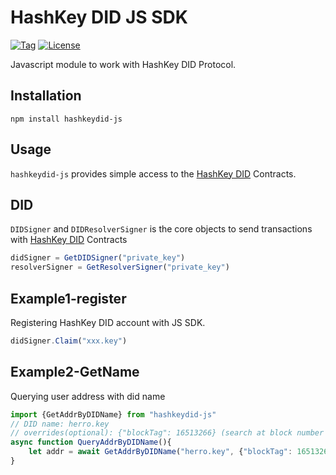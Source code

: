 # HashKey DID JS SDK
[![Tag](https://img.shields.io/badge/tags-v0.0.1-blue)](https://github.com/hashkeydid/hashkeydid-js/tags)
[![License](https://img.shields.io/badge/License-MIT-yellow)](LICENSE)

Javascript module to work with HashKey DID Protocol.

## Installation

`npm install hashkeydid-js`

## Usage
`hashkeydid-js` provides simple access to the [HashKey DID](https://hashkey.id) Contracts.

## DID
`DIDSigner` and `DIDResolverSigner` is the core objects to send transactions with [HashKey DID](https://hashkey.id) Contracts
```js
didSigner = GetDIDSigner("private_key")
resolverSigner = GetResolverSigner("private_key")
```

## Example1-register
Registering HashKey DID account with JS SDK.
```js
didSigner.Claim("xxx.key")
```

## Example2-GetName
Querying user address with did name
```js
import {GetAddrByDIDName} from "hashkeydid-js"
// DID name: herro.key
// overrides(optional): {"blockTag": 16513266} (search at block number 16513266)
async function QueryAddrByDIDName(){
    let addr = await GetAddrByDIDName("herro.key", {"blockTag": 16513266})
}
```
